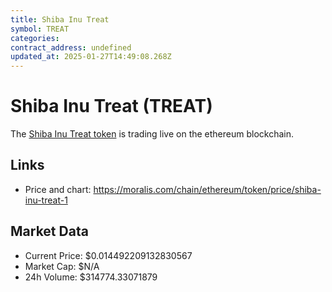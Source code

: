 ```yaml
---
title: Shiba Inu Treat
symbol: TREAT
categories: 
contract_address: undefined
updated_at: 2025-01-27T14:49:08.268Z
---
```


# Shiba Inu Treat (TREAT)
The [Shiba Inu Treat token](https://moralis.com/chain/ethereum/token/price/shiba-inu-treat-1) is trading live on the ethereum blockchain.

## Links
- Price and chart: https://moralis.com/chain/ethereum/token/price/shiba-inu-treat-1

## Market Data
- Current Price: $0.014492209132830567
- Market Cap: $N/A
- 24h Volume: $314774.33071879
